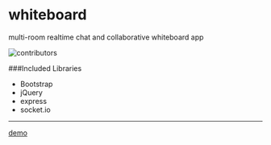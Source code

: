 whiteboard
==========

multi-room realtime chat and collaborative whiteboard app

![contributors](http://i42.photobucket.com/albums/e316/tanasiliev/whiteboard_zpse281711f.png)


###Included Libraries

* Bootstrap
* jQuery
* express
* socket.io


---

 [demo](http://simple-whiteboard.herokuapp.com)
